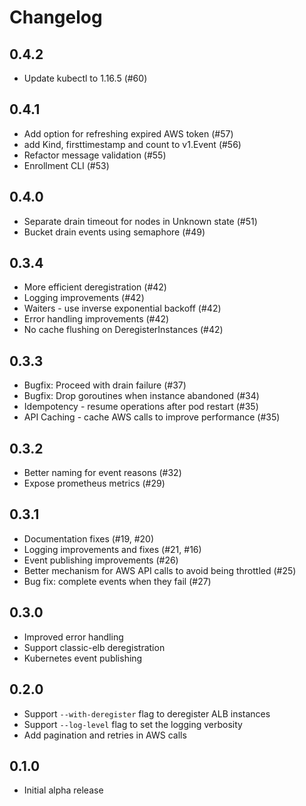 # Changelog

## 0.4.2

+ Update kubectl to 1.16.5 (#60)

## 0.4.1

+ Add option for refreshing expired AWS token (#57)
+ add Kind, firsttimestamp and count to v1.Event (#56)
+ Refactor message validation (#55)
+ Enrollment CLI (#53)

## 0.4.0

+ Separate drain timeout for nodes in Unknown state (#51)
+ Bucket drain events using semaphore (#49)

## 0.3.4

+ More efficient deregistration (#42)
+ Logging improvements (#42)
+ Waiters - use inverse exponential backoff (#42)
+ Error handling improvements (#42)
+ No cache flushing on DeregisterInstances (#42)

## 0.3.3

+ Bugfix: Proceed with drain failure (#37)
+ Bugfix: Drop goroutines when instance abandoned (#34)
+ Idempotency - resume operations after pod restart (#35)
+ API Caching - cache AWS calls to improve performance (#35)

## 0.3.2

+ Better naming for event reasons (#32)
+ Expose prometheus metrics (#29)

## 0.3.1

+ Documentation fixes (#19, #20)
+ Logging improvements and fixes (#21, #16)
+ Event publishing improvements (#26)
+ Better mechanism for AWS API calls to avoid being throttled (#25)
+ Bug fix: complete events when they fail (#27)

## 0.3.0

+ Improved error handling
+ Support classic-elb deregistration
+ Kubernetes event publishing

## 0.2.0

+ Support `--with-deregister` flag to deregister ALB instances
+ Support `--log-level` flag to set the logging verbosity
+ Add pagination and retries in AWS calls

## 0.1.0

+ Initial alpha release
